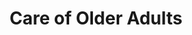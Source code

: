 ---
layout: more
permalink: "/modules/person-centered-care/older-adult/"
title: Care of Older Adults
id: older-adult

sections:
  - section:

    - part: full
      title: Physical Changes
      text: As we age, our body changes

    - part: spacer

    - part: half
      title: Take Action
      text: Hover over each part of the image to discover the physical changes.

    - part: half
      html: "<strong>test</strong>"

  
  - section:

    - part: half
      title: Aging In Place
      text: "Support older adults to age in place involves the following:"
      bullets:
        - Keeping the older adult independent, healthy and able to manage chronic conditions in their home environment
        - "Aging is associated with increased risk of chronic diseases and with functional decline, which can affect a person’s ability to perform: ADLs and IADLs"

    - part: half
      youtube: https://www.youtube.com/embed/6B84HfTzdA4


  - section:

    - part: full
      title: Prevent Complications & Delay Decline
      text: "Home Health nurses can support frail elderly by:"

    - part: full
      posters-three:
        - Regularly assessing and communicating with the health care team: image.png
        - Educating the older adult and caregivers: image.png
        - Delaying decline by addressing strengths and physical abilities, reinforcing andpromoting health behaviours: image.png

  - section:

    - part: full
      title: The 3 D's
      text: "Dementia, depression and delirium can significantly impact an older adult"

    - part: full
      title: Take Action
      text: Please watch the videos ‘Communicating with People Living with Dementia’ and ‘Segment on Elderly Depression 

    - part: half
      youtube: https://www.youtube.com/embed/jhSFA_ib48U

    - part: half
      youtube: https://www.youtube.com/embed/h-lsyKBzuZo


  - section: 
    - part: full
      title: The 3 D's
      text: "Indicate which signs/symptoms below by drag and drop"

    - part: full
      quiz-matching:
        - category: [Depression, more-on-topic/deppression.jpg]
        - category: [Delirium, more-on-topic/delirium.jpg]
        - category: [Dementia, more-on-topic/dementia.jpg]

        - Depression: 'Sudden Onset'
        - Delirium: 'Loss of interest in activities'
        - Delirium: 'Medical Emergency'
        - Depression: 'Wandering'
        - Dementia: 'Memory disturbances'
        - Dementia: 'Hopelessness'

---